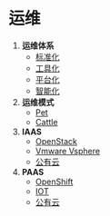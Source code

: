 # 运维

1. **运维体系**
   <!-- 文档流程 -->
   - [标准化](wiki/java/spring_cloud_config.md)
   <!-- 脚本库, 工具库 -->
   - [工具化](wiki/java/spring_cloud_config.md)
   <!-- 统一web管理控制，提供标准API -->
   - [平台化](wiki/java/spring_cloud_config.md)
   <!-- 按照场景智能管理, 态势感知 -->
   - [智能化](wiki/java/spring_cloud_config.md)
2. **运维模式**
   <!-- 宠物模式, 随着服务增加管理成本也会增加 -->
   - [Pet](container/kubernetes.md)
   <!-- 牲口模式, 很好的处理服务增加成本 -->
   - [Cattle](container/kubernetes.md)
3. **IAAS**
   - [OpenStack](container/kubernetes.md)
   - [Vmware Vsphere](container/kubernetes.md)
   - [公有云](container/kubernetes.md)
4. **PAAS**
   - [OpenShift](container/kubernetes.md)
   - [IOT](container/kubernetes.md)
   - [公有云](container/kubernetes.md)
